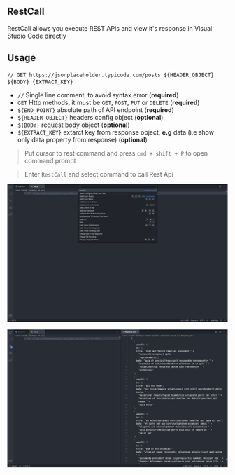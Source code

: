 ## RestCall
RestCall allows you execute REST APIs and view it's response in Visual Studio Code directly

## Usage

```
// GET https://jsonplaceholder.typicode.com/posts ${HEADER_OBJECT} ${BODY} {EXTRACT_KEY}
```

* `//` Single line comment, to avoid syntax error (**required**)
* `GET` Http methods, it must be `GET`, `POST`, `PUT` or `DELETE` (**required**)
* `${END_POINT}` absolute path of API endpoint (**required**)
* `${HEADER_OBJECT}` headers config object (**optional**)
* `${BODY}` request body object (**optional**)
* `${EXTRACT_KEY}` extarct key from response object, **e.g** data (i.e show only data property from response) (**optional**)

> Put cursor to rest command and press `cmd + shift + P` to open command prompt

> Enter `RestCall` and select command to call Rest Api

![open command prompt](./images/usage1.png)

![api response](./images/usage2.png)